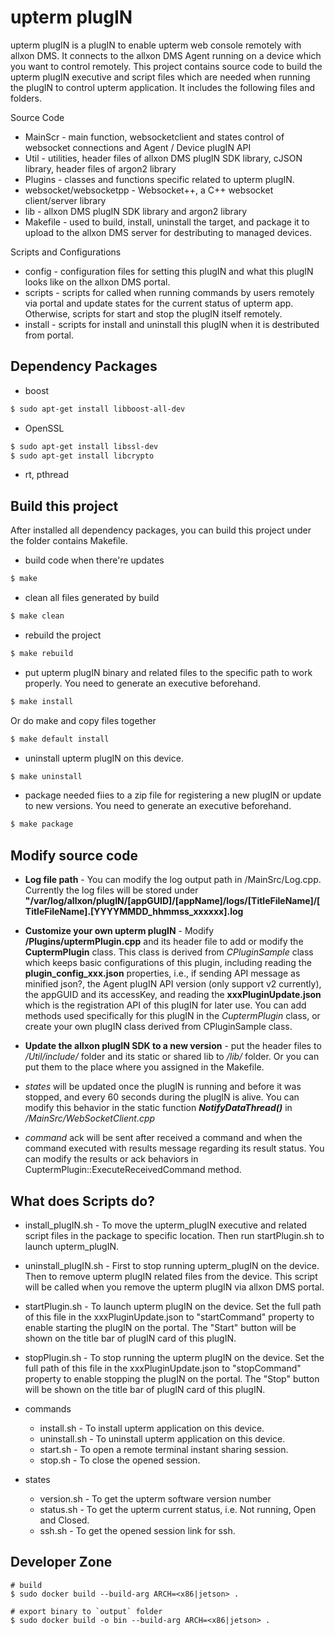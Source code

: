 # upterm plugIN

upterm plugIN is a plugIN to enable upterm web console remotely with allxon DMS. It connects to the allxon DMS Agent running on a device which you want to control remotely.
This project contains source code to build the upterm plugIN executive and script files which are needed when running the plugIN to control upterm application. It includes the following files and folders.

Source Code
- MainScr - main function, websocketclient and states control of websocket connections and Agent / Device plugIN API
- Util - utilities, header files of allxon DMS plugIN SDK library, cJSON library, header files of argon2 library
- Plugins - classes and functions specific related to upterm plugIN.
- websocket/websocketpp - Websocket++, a C++ websocket client/server library
- lib - allxon DMS plugIN SDK library and argon2 library
- Makefile -  used to build, install, uninstall the target, and package it to upload to the allxon DMS server for destributing to managed devices.

Scripts and Configurations
- config - configuration files for setting this plugIN and what this plugIN looks like on the allxon DMS portal.
- scripts - scripts for called when running commands by users remotely via portal and update states for the current status of upterm app. Otherwise, scripts for start and stop the plugIN itself remotely.
- install - scripts for install and uninstall this plugIN when it is destributed from portal.

## Dependency Packages

- boost
 ```bash
 $ sudo apt-get install libboost-all-dev
 ```
- OpenSSL
 ```bash
 $ sudo apt-get install libssl-dev
 $ sudo apt-get install libcrypto
 ```
- rt, pthread

## Build this project

After installed all dependency packages, you can build this project under the folder contains Makefile.
- build code when there're updates
 ```bash
 $ make 
 ```

- clean all files generated by build
 ```bash
 $ make clean 
 ```

- rebuild the project
 ```bash
 $ make rebuild 
 ```

- put upterm plugIN binary and related files to the specific path to work properly. You need to generate an executive beforehand.
 ```bash
 $ make install
 ```
  Or do make and copy files together
 ```bash
 $ make default install
 ```

- uninstall upterm plugIN on this device.
 ```bash
 $ make uninstall
 ```

- package needed fiies to a zip file for registering a new plugIN or update to new versions. You need to generate an executive beforehand.
 ```bash
 $ make package
 ```

## Modify source code

- **Log file path** - You can modify the log output path in /MainSrc/Log.cpp. Currently the log files will be stored under **"/var/log/allxon/plugIN/[appGUID]/[appName]/logs/[TitleFileName]/[TitleFileName].[YYYYMMDD_hhmmss_xxxxxx].log**

- **Customize your own upterm plugIN** - Modify **/Plugins/uptermPlugin.cpp** and its header file to add or modify the **CuptermPlugin** class. This class is derived from _CPluginSample_ class which keeps basic configurations of this plugin, including reading the **plugin_config_xxx.json** properties, i.e., if sending API message as minified json?, the Agent plugIN API version (only support v2 currently), the appGUID and its accessKey, and reading the **xxxPluginUpdate.json** which is the registration API of this plugIN for later use. You can add methods used specifically for this plugIN in the _CuptermPlugin_ class, or create your own plugIN class derived from CPluginSample class.

- **Update the allxon plugIN SDK to a new version** - put the header files to _/Util/include/_ folder and its static or shared lib to _/lib/_ folder. Or you can put them to the place where you assigned in the Makefile.

- _states_ will be updated once the plugIN is running and before it was stopped, and every 60 seconds during the plugIN is alive. You can modify this behavior in the static function **_NotifyDataThread()_** in _/MainSrc/WebSocketClient.cpp_

- _command_ ack will be sent after received a command and when the command executed with results message regarding its result status. You can modify the results or ack behaviors in CuptermPlugin::ExecuteReceivedCommand method.

## What does Scripts do?

- install_plugIN.sh - To move the upterm_plugIN executive and related script files in the package to specific location. Then run startPlugin.sh to launch upterm_plugIN.

- uninstall_plugIN.sh - First to stop running upterm_plugIN on the device. Then to remove upterm plugIN related files from the device. This script will be called when you remove the upterm plugIN via allxon DMS portal.

- startPlugin.sh - To launch upterm plugIN on the device. Set the full path of this file in the xxxPluginUpdate.json to "startCommand" property to enable starting the plugIN on the portal. The "Start" button will be shown on the title bar of plugIN card of this plugIN.

- stopPlugin.sh - To stop running the upterm plugIN on the device. Set the full path of this file in the xxxPluginUpdate.json to "stopCommand" property to enable stopping the plugIN on the portal. The "Stop" button will be shown on the title bar of plugIN card of this plugIN.

- commands
    * install.sh - To install upterm application on this device.
    * uninstall.sh - To uninstall upterm application on this device.
    * start.sh - To open a remote terminal instant sharing session.
    * stop.sh - To close the opened session.

- states
    * version.sh - To get the upterm software version number
    * status.sh - To get the upterm current status, i.e. Not running, Open and Closed.
    * ssh.sh - To get the opened session link for ssh.

## Developer Zone
```
# build 
$ sudo docker build --build-arg ARCH=<x86|jetson> .

# export binary to `output` folder
$ sudo docker build -o bin --build-arg ARCH=<x86|jetson> .
```
